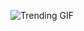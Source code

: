 
<!-- GIF_SECTION -->
![Trending GIF](https://media3.giphy.com/media/v1.Y2lkPThiYjIxNzcyb2hhcW04ajRtc25ocDIwenltM2J3MzgzN3dpb2t3MjRoczFhZTVoNSZlcD12MV9naWZzX3NlYXJjaCZjdD1n/WQxhrCs2cHuyA/giphy.gif)
<!-- END_GIF_SECTION -->
